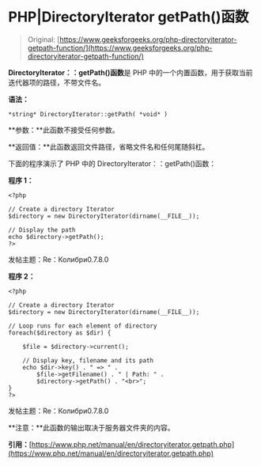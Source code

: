 # PHP|DirectoryIterator getPath()函数

> Original: [https://www.geeksforgeeks.org/php-directoryiterator-getpath-function/](https://www.geeksforgeeks.org/php-directoryiterator-getpath-function/)

**DirectoryIterator：：getPath()函数**是 PHP 中的一个内置函数，用于获取当前迭代器项的路径，不带文件名。

**语法：**

```
*string* DirectoryIterator::getPath( *void* )
```

**参数：**此函数不接受任何参数。

**返回值：**此函数返回文件路径，省略文件名和任何尾随斜杠。

下面的程序演示了 PHP 中的 DirectoryIterator：：getPath()函数：

**程序 1：**

```
<?php

// Create a directory Iterator
$directory = new DirectoryIterator(dirname(__FILE__));

// Display the path
echo $directory->getPath();
?> 
```

发帖主题：Re：Колибри0.7.8.0

**程序 2：**

```
<?php

// Create a directory Iterator
$directory = new DirectoryIterator(dirname(__FILE__));

// Loop runs for each element of directory
foreach($directory as $dir) {

    $file = $directory->current();

    // Display key, filename and its path
    echo $dir->key() . " => " . 
        $file->getFilename() . " | Path: " .
        $directory->getPath() . "<br>";
}
?>
```

发帖主题：Re：Колибри0.7.8.0

**注意：**此函数的输出取决于服务器文件夹的内容。

**引用：**[https://www.php.net/manual/en/directoryiterator.getpath.php](https://www.php.net/manual/en/directoryiterator.getpath.php)